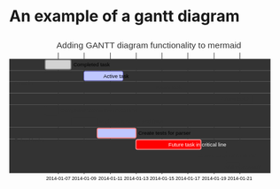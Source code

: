 # An example of a gantt diagram

<svg xmlns="http://www.w3.org/2000/svg" aria-labelledby="chart-title-remark-mermaid-0 chart-desc-remark-mermaid-0" style="max-width:584px;font-family:&quot;trebuchet ms&quot;,verdana,arial,sans-serif;font-size:16px;fill:#333" viewBox="0 0 584 340"><style></style><g fill="none" class="grid" font-family="sans-serif" font-size="10" text-anchor="middle"><path stroke="currentColor" d="M.5-255V.5h434V-255" class="domain" style="stroke-width:0" transform="translate(75 290)"/><g class="tick"><path stroke="currentColor" d="M102.5 290V35"/><text y="3" fill="#000" dy="1em" style="text-anchor:middle" transform="translate(102.5 290)">2014-01-07</text></g><g class="tick"><path stroke="currentColor" d="M156.5 290V35"/><text y="3" fill="#000" dy="1em" style="text-anchor:middle" transform="translate(156.5 290)">2014-01-09</text></g><g class="tick"><path stroke="currentColor" d="M211.5 290V35"/><text y="3" fill="#000" dy="1em" style="text-anchor:middle" transform="translate(211.5 290)">2014-01-11</text></g><g class="tick"><path stroke="currentColor" d="M265.5 290V35"/><text y="3" fill="#000" dy="1em" style="text-anchor:middle" transform="translate(265.5 290)">2014-01-13</text></g><g class="tick"><path stroke="currentColor" d="M319.5 290V35"/><text y="3" fill="#000" dy="1em" style="text-anchor:middle" transform="translate(319.5 290)">2014-01-15</text></g><g class="tick"><path stroke="currentColor" d="M373.5 290V35"/><text y="3" fill="#000" dy="1em" style="text-anchor:middle" transform="translate(373.5 290)">2014-01-17</text></g><g class="tick"><path stroke="currentColor" d="M428.5 290V35"/><text y="3" fill="#000" dy="1em" style="text-anchor:middle" transform="translate(428.5 290)">2014-01-19</text></g><g class="tick"><path stroke="currentColor" d="M482.5 290V35"/><text y="3" fill="#000" dy="1em" style="text-anchor:middle" transform="translate(482.5 290)">2014-01-21</text></g></g><path d="M0 48h546.5v24H0z" class="section section0"/><path d="M0 144h546.5v24H0zM0 168h546.5v24H0z" class="section section1"/><path d="M0 72h546.5v24H0z" class="section section0"/><path d="M0 192h546.5v24H0z" class="section section1"/><path d="M0 96h546.5v24H0z" class="section section0"/><path d="M0 216h546.5v24H0z" class="section section1"/><path d="M0 120h546.5v24H0z" class="section section0"/><path d="M0 240h546.5v24H0zM0 264h546.5v24H0z" class="section section1"/><rect id="des1" width="54" height="20" x="75" y="50" class="task done0" rx="3" ry="3" style="stroke:gray;fill:#d3d3d3;stroke-width:2" transform-origin="102px 60px"/><rect id="task1" width="27" height="20" x="75" y="146" class="task doneCrit1" rx="3" ry="3" transform-origin="88.5px 156px"/><rect id="task2" width="55" height="20" x="129" y="170" class="task doneCrit1" rx="3" ry="3" transform-origin="156.5px 180px"/><rect id="des2" width="82" height="20" x="156" y="74" class="task active0" rx="3" ry="3" style="fill:#bfc7ff;stroke:#534fbc" transform-origin="197px 84px"/><rect id="task3" width="81" height="20" x="184" y="194" class="task activeCrit1" rx="3" ry="3" style="stroke:#f88;fill:#bfc7ff;stroke-width:2" transform-origin="224.5px 204px"/><rect id="des3" width="135" height="20" x="238" y="98" class="task task0" rx="3" ry="3" transform-origin="305.5px 108px"/><rect id="task4" width="136" height="20" x="265" y="218" class="task crit1" rx="3" ry="3" style="stroke:#f88;fill:red;stroke-width:2" transform-origin="333px 228px"/><rect id="des4" width="136" height="20" x="373" y="122" class="task task0" rx="3" ry="3" transform-origin="441px 132px"/><rect id="task5" width="54" height="20" x="401" y="242" class="task task1" rx="3" ry="3" transform-origin="428px 252px"/><rect id="task6" width="27" height="20" x="455" y="266" class="task task1" rx="3" ry="3" transform-origin="468.5px 276px"/><text id="des1-text" x="134" y="63.5" class="taskTextOutsideRight taskTextOutside0 doneText0 width-77.3818359375" font-size="11" style="fill:#000!important">Completed task            </text><text id="task1-text" x="107" y="159.5" class="taskTextOutsideRight taskTextOutside1 doneCritText1 width-168.921875" font-size="11">Completed task in the critical line </text><text id="task2-text" x="189" y="183.5" class="taskTextOutsideRight taskTextOutside1 doneCritText1 width-135.375" font-size="11">Implement parser and jison          </text><text id="des2-text" x="197" y="87.5" class="taskText taskText0 activeText0 width-54.7265625" font-size="11" style="fill:#000!important">Active task               </text><text id="task3-text" x="270" y="207.5" class="taskTextOutsideRight taskTextOutside1 activeCritText1 critText1 width-112.443359375" font-size="11" style="fill:#000!important">Create tests for parser             </text><text id="des3-text" x="305.5" y="111.5" class="taskText taskText0 width-56.337890625" font-size="11">Future task               </text><text id="task4-text" x="333" y="231.5" class="taskText taskText1 critText1 width-128.203125" font-size="11" style="fill:#fff">Future task in critical line        </text><text id="des4-text" x="441" y="135.5" class="taskText taskText0 width-61.88623046875" font-size="11">Future task2               </text><text id="task5-text" x="396" y="255.5" class="taskTextOutsideLeft taskTextOutside1" font-size="11">Create tests for renderer           </text><text id="task6-text" x="450" y="279.5" class="taskTextOutsideLeft taskTextOutside1" font-size="11">Add to mermaid                      </text><text x="10" y="98" class="sectionTitle sectionTitle0" dy="0em" font-size="11" style="fill:#333"><tspan x="10" alignment-baseline="central">A section</tspan></text><text x="10" y="218" class="sectionTitle sectionTitle1" dy="0em" font-size="11" style="fill:#333"><tspan x="10" alignment-baseline="central">Critical tasks</tspan></text><g class="today"><path d="M88032 25v290" class="today"/></g><text x="292" y="25" class="titleText" style="text-anchor:middle;font-size:18px;fill:#333;font-family:&quot;trebuchet ms&quot;,verdana,arial,sans-serif;font-family:var(--mermaid-font-family)">Adding GANTT diagram functionality to mermaid</text></svg>
